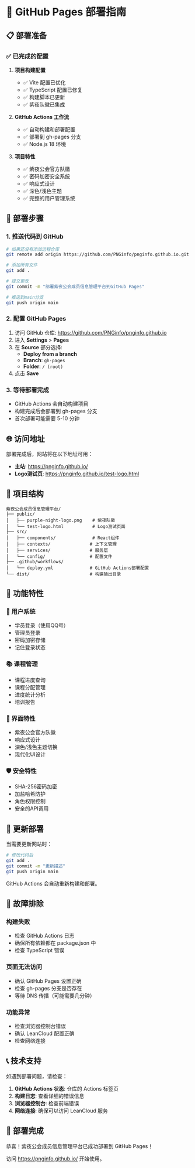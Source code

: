 # 🚀 GitHub Pages 部署指南

## 📋 部署准备

### ✅ 已完成的配置

1. **项目构建配置**
   - ✅ Vite 配置已优化
   - ✅ TypeScript 配置已修复
   - ✅ 构建脚本已更新
   - ✅ 紫夜队徽已集成

2. **GitHub Actions 工作流**
   - ✅ 自动构建和部署配置
   - ✅ 部署到 gh-pages 分支
   - ✅ Node.js 18 环境

3. **项目特性**
   - ✅ 紫夜公会官方队徽
   - ✅ 密码加密安全系统
   - ✅ 响应式设计
   - ✅ 深色/浅色主题
   - ✅ 完整的用户管理系统

## 🔧 部署步骤

### 1. 推送代码到 GitHub

```bash
# 如果还没有添加远程仓库
git remote add origin https://github.com/PNGinfo/pnginfo.github.io.git

# 添加所有文件
git add .

# 提交更改
git commit -m "部署紫夜公会成员信息管理平台到GitHub Pages"

# 推送到main分支
git push origin main
```

### 2. 配置 GitHub Pages

1. 访问 GitHub 仓库: https://github.com/PNGinfo/pnginfo.github.io
2. 进入 **Settings** > **Pages**
3. 在 **Source** 部分选择:
   - **Deploy from a branch**
   - **Branch**: `gh-pages`
   - **Folder**: `/ (root)`
4. 点击 **Save**

### 3. 等待部署完成

- GitHub Actions 会自动构建项目
- 构建完成后会部署到 gh-pages 分支
- 首次部署可能需要 5-10 分钟

## 🌐 访问地址

部署完成后，网站将在以下地址可用：

- **主站**: https://pnginfo.github.io/
- **Logo测试页**: https://pnginfo.github.io/test-logo.html

## 📁 项目结构

```
紫夜公会成员信息管理平台/
├── public/
│   ├── purple-night-logo.png    # 紫夜队徽
│   └── test-logo.html           # Logo测试页面
├── src/
│   ├── components/              # React组件
│   ├── contexts/               # 上下文管理
│   ├── services/               # 服务层
│   └── config/                 # 配置文件
├── .github/workflows/
│   └── deploy.yml              # GitHub Actions部署配置
└── dist/                       # 构建输出目录
```

## 🎯 功能特性

### 🔐 用户系统
- 学员登录（使用QQ号）
- 管理员登录
- 密码加密存储
- 记住登录状态

### 📚 课程管理
- 课程进度查询
- 课程分配管理
- 进度统计分析
- 培训报告

### 🎨 界面特性
- 紫夜公会官方队徽
- 响应式设计
- 深色/浅色主题切换
- 现代化UI设计

### 🛡️ 安全特性
- SHA-256密码加密
- 加盐哈希防护
- 角色权限控制
- 安全的API调用

## 🔄 更新部署

当需要更新网站时：

```bash
# 修改代码后
git add .
git commit -m "更新描述"
git push origin main
```

GitHub Actions 会自动重新构建和部署。

## 🐛 故障排除

### 构建失败
- 检查 GitHub Actions 日志
- 确保所有依赖都在 package.json 中
- 检查 TypeScript 错误

### 页面无法访问
- 确认 GitHub Pages 设置正确
- 检查 gh-pages 分支是否存在
- 等待 DNS 传播（可能需要几分钟）

### 功能异常
- 检查浏览器控制台错误
- 确认 LeanCloud 配置正确
- 检查网络连接

## 📞 技术支持

如遇到部署问题，请检查：

1. **GitHub Actions 状态**: 仓库的 Actions 标签页
2. **构建日志**: 查看详细的错误信息
3. **浏览器控制台**: 检查前端错误
4. **网络连接**: 确保可以访问 LeanCloud 服务

## 🎉 部署完成

恭喜！紫夜公会成员信息管理平台已成功部署到 GitHub Pages！

访问 https://pnginfo.github.io/ 开始使用。
